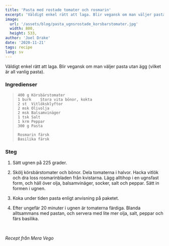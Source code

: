 ```yaml
---
title: 'Pasta med rostade tomater och rosmarin'
excerpt: 'Väldigt enkel rätt att laga. Blir vegansk om man väljer pasta utan ägg (vilket är all vanlig pasta).'
image:
  url: '/assets/blog/pasta_ugnsrostade_korsbarstomater.jpg'
  width: 800,
  height: 533,
author: 'Joel Drake'
date: '2020-11-21'
tags: recipe
lang: sv
---
```


Väldigt enkel rätt att laga. Blir vegansk om man väljer pasta utan ägg (vilket är all vanlig pasta).

### Ingredienser

> ```
> 400 g	Körsbärstomater
> 1 burk	Stora vita bönor, kokta
> 2 st	Vitlöksklyftor
> 2 msk	Olivolja
> 2 msk	Balsamvinäger
> 1 tsk	Salt
> 1 krm	Peppar
> 300 g	Pasta
>
> Rosmarin färsk
> Basilika färsk
> ```

### Steg

1. Sätt ugnen på 225 grader.

2. Skölj körsbärstomater och bönor. Dela tomaterna i halvor. Hacka vitlök och dra loss rosmarinbladen från kvistarna. Lägg alltihop i en ugnsfast form, och häll över olja, balsamvinäger, socker, salt och peppar. Sätt in formen i ugnen.

3. Koka under tiden pasta enligt anvisning på paketet.

4. Efter ungefär 20 minuter i ugnen är tomaterna färdiga. Blanda alltsammans med pastan, och servera med lite mer olja, salt, peppar och färs basilika.

<br>

_Recept från Mera Vego_
